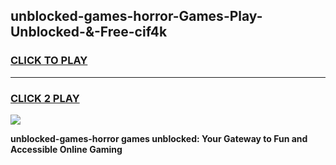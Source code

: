 
## unblocked-games-horror-Games-Play-Unblocked-&-Free-cif4k
<h3>
<a href="https://premium76.site?title=unblocked-games-horror&ref=24A">CLICK TO PLAY</a></h3>
<hr>

<h3>
<a href="https://premium76.site?title=unblocked-games-horror&ref=24A">CLICK 2 PLAY</a>
  
</h3>

<a href="https://premium76.site?title=unblocked-games-horror&ref=24A"><img src="https://clearcache.store/games.png"></a>


**unblocked-games-horror games unblocked: Your Gateway to Fun and Accessible Online Gaming**
